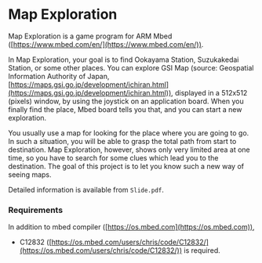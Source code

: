 # Map Exploration

Map Exploration is a game program for ARM Mbed
([https://www.mbed.com/en/](https://www.mbed.com/en/)).

In Map Exploration, your goal is to find Ookayama Station, Suzukakedai Station,
or some other places. You can explore GSI Map (source: Geospatial Information
Authority of Japan, [https://maps.gsi.go.jp/development/ichiran.html](https://maps.gsi.go.jp/development/ichiran.html)), displayed
in a 512x512 (pixels) window, by using the joystick on an application board.
When you finally find the place, Mbed board tells you that, and you can start a
new exploration.

You usually use a map for looking for the place where you are going to go. In
such a situation, you will be able to grasp the total path from start to
destination. Map Exploration, however, shows only very limited area at one time,
so you have to search for some clues which lead you to the destination. The goal
of this project is to let you know such a new way of seeing maps.

Detailed information is available from `Slide.pdf`.

### Requirements

In addition to mbed compiler ([https://os.mbed.com](https://os.mbed.com)),
* C12832
  ([https://os.mbed.com/users/chris/code/C12832/](https://os.mbed.com/users/chris/code/C12832/))
is required.
